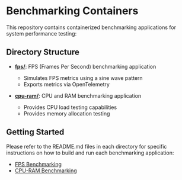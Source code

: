 # Benchmarking Containers

This repository contains containerized benchmarking applications for system performance testing:

## Directory Structure

- **[fps/](fps/)**: FPS (Frames Per Second) benchmarking application
  - Simulates FPS metrics using a sine wave pattern 
  - Exports metrics via OpenTelemetry

- **[cpu-ram/](cpu-ram/)**: CPU and RAM benchmarking application
  - Provides CPU load testing capabilities
  - Provides memory allocation testing

## Getting Started

Please refer to the README.md files in each directory for specific instructions on how to build and run each benchmarking application:

- [FPS Benchmarking](fps/README.md)
- [CPU-RAM Benchmarking](cpu-ram/README.md) 